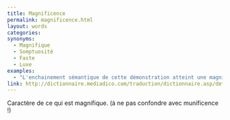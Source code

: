 ```yaml
---
title: Magnificence
permalink: magnificence.html
layout: words
categories:
synonyms:
  - Magnifique
  - Somptuosité
  - Faste
  - Luxe
examples:
  - "L'enchainement sémantique de cette démonstration atteint une magnificence paroxystique..."
link: http://dictionnaire.mediadico.com/traduction/dictionnaire.asp/definition/magnificence/2006
---
```


Caractère de ce qui est magnifique. (à ne pas confondre avec munificence !)
